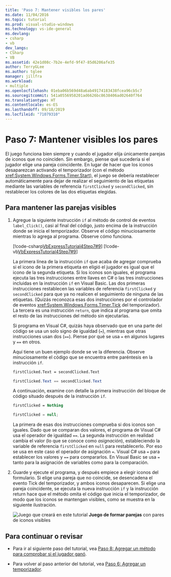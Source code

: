 ```yaml
---
title: 'Paso 7: Mantener visibles los pares'
ms.date: 11/04/2016
ms.topic: tutorial
ms.prod: visual-studio-windows
ms.technology: vs-ide-general
ms.devlang:
- csharp
- vb
dev_langs:
- CSharp
- VB
ms.assetid: 42e1d08c-7b2e-4efd-9f47-85d6206afe35
author: TerryGLee
ms.author: tglee
manager: jillfra
ms.workload:
- multiple
ms.openlocfilehash: 01eba06b569d48a6ab49174183438fcea96cb5c7
ms.sourcegitcommit: 541a0556958201ad6626bc8638406ad02640f764
ms.translationtype: HT
ms.contentlocale: es-ES
ms.lasthandoff: 09/18/2019
ms.locfileid: "71079310"
---
```

# <a name="step-7-keep-pairs-visible"></a>Paso 7: Mantener visibles los pares
El juego funciona bien siempre y cuando el jugador elija únicamente parejas de iconos que no coinciden. Sin embargo, piense qué sucedería si el jugador elige una pareja coincidente. En lugar de hacer que los iconos desaparezcan activando el temporizador (con el método <xref:System.Windows.Forms.Timer.Start>), el juego se debería restablecer automáticamente para dejar de realizar el seguimiento de las etiquetas mediante las variables de referencia `firstClicked` y `secondClicked`, sin restablecer los colores de las dos etiquetas elegidas.

## <a name="to-keep-pairs-visible"></a>Para mantener las parejas visibles

1. Agregue la siguiente instrucción `if` al método de control de eventos `label_Click()`, casi al final del código, justo encima de la instrucción donde se inicia el temporizador. Observe el código minuciosamente mientras lo agrega al programa. Observe cómo funciona.

     [!code-csharp[VbExpressTutorial4Step7#9](../ide/codesnippet/CSharp/step-7-keep-pairs-visible_1.cs)]
     [!code-vb[VbExpressTutorial4Step7#9](../ide/codesnippet/VisualBasic/step-7-keep-pairs-visible_1.vb)]

     La primera línea de la instrucción `if` que acaba de agregar comprueba si el icono de la primera etiqueta en eligió el jugador es igual que el icono de la segunda etiqueta. Si los iconos son iguales, el programa ejecuta las tres instrucciones entre llaves en C# o las tres instrucciones incluidas en la instrucción `if` en Visual Basic. Las dos primeras instrucciones restablecen las variables de referencia `firstClicked` y `secondClicked` para que ya no realicen el seguimiento de ninguna de las etiquetas. (Quizás reconozca esas dos instrucciones por el controlador de eventos <xref:System.Windows.Forms.Timer.Tick> del temporizador). La tercera es una instrucción `return`, que indica al programa que omita el resto de las instrucciones del método sin ejecutarlas.

     Si programa en Visual C#, quizás haya observado que en una parte del código se usa un solo signo de igualdad (`=`), mientras que otras instrucciones usan dos (`==`). Piense por qué se usa `=` en algunos lugares y `==` en otros.

     Aquí tiene un buen ejemplo donde se ve la diferencia. Observe minuciosamente el código que se encuentra entre paréntesis en la instrucción `if`.

    ```vb
    firstClicked.Text = secondClicked.Text
    ```

    ```csharp
    firstClicked.Text == secondClicked.Text
    ```

     A continuación, examine con detalle la primera instrucción del bloque de código situado después de la instrucción `if`.

    ```vb
    firstClicked = Nothing
    ```

    ```csharp
    firstClicked = null;
    ```

     La primera de esas dos instrucciones comprueba si dos iconos son iguales. Dado que se comparan dos valores, el programa de Visual C# usa el operador de igualdad `==`. La segunda instrucción en realidad cambia el valor (lo que se conoce como *asignación*), estableciendo la variable de referencia `firstClicked` en `null` para restablecerlo. Por eso se usa en este caso el operador de asignación `=`. Visual C# usa `=` para establecer los valores y `==` para compararlos. En Visual Basic se usa `=` tanto para la asignación de variables como para la comparación.

2. Guarde y ejecute el programa, y después empiece a elegir iconos del formulario. Si elige una pareja que no coincide, se desencadena el evento Tick del temporizador, y ambos iconos desaparecen. Si elige una pareja coincidente, se ejecuta la nueva instrucción `if` y la instrucción return hace que el método omita el código que inicia el temporizador, de modo que los iconos se mantengan visibles, como se muestra en la siguiente ilustración.

     ![Juego que creará en este tutorial](../ide/media/express_finishedgame.png)
**Juego de formar parejas** con pares de iconos visibles

## <a name="to-continue-or-review"></a>Para continuar o revisar

- Para ir al siguiente paso del tutorial, vea [Paso 8: Agregar un método para comprobar si el jugador ganó](../ide/step-8-add-a-method-to-verify-whether-the-player-won.md).

- Para volver al paso anterior del tutorial, vea [Paso 6: Agregar un temporizador](../ide/step-6-add-a-timer.md).
